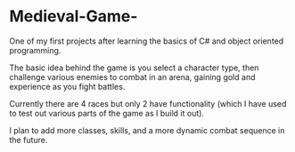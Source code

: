 # Medieval-Game-

One of my first projects after learning the basics of C# and object oriented programming.

The basic idea behind the game is you select a character type, then challenge various enemies to combat in an arena, gaining gold and experience as you fight battles.  

Currently there are 4 races but only 2 have functionality (which I have used to test out various parts of the game as I build it out).

I plan to add more classes, skills, and a more dynamic combat sequence in the future.
